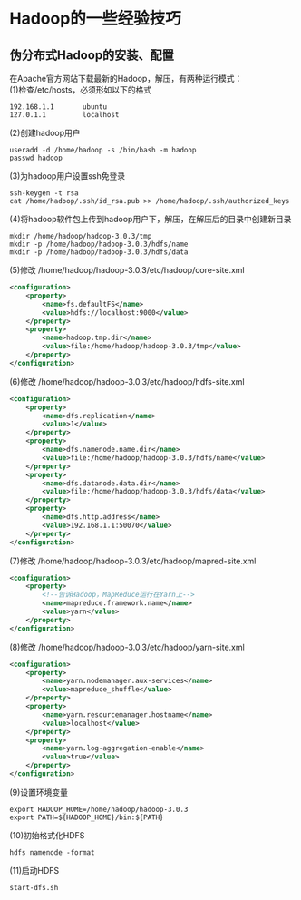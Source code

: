 # Hadoop的一些经验技巧

## 伪分布式Hadoop的安装、配置
在Apache官方网站下载最新的Hadoop，解压，有两种运行模式：   
(1)检查/etc/hosts，必须形如以下的格式
```text
192.168.1.1       ubuntu
127.0.1.1         localhost
```
(2)创建hadoop用户
```shell
useradd -d /home/hadoop -s /bin/bash -m hadoop
passwd hadoop
```
(3)为hadoop用户设置ssh免登录
```shell
ssh-keygen -t rsa
cat /home/hadoop/.ssh/id_rsa.pub >> /home/hadoop/.ssh/authorized_keys
```
(4)将hadoop软件包上传到hadoop用户下，解压，在解压后的目录中创建新目录
```shell
mkdir /home/hadoop/hadoop-3.0.3/tmp
mkdir -p /home/hadoop/hadoop-3.0.3/hdfs/name
mkdir -p /home/hadoop/hadoop-3.0.3/hdfs/data
```
(5)修改 /home/hadoop/hadoop-3.0.3/etc/hadoop/core-site.xml
```xml
<configuration>
    <property>
        <name>fs.defaultFS</name>
        <value>hdfs://localhost:9000</value>
    </property>
    <property>
        <name>hadoop.tmp.dir</name>
        <value>file:/home/hadoop/hadoop-3.0.3/tmp</value>
    </property>
</configuration>
```
(6)修改 /home/hadoop/hadoop-3.0.3/etc/hadoop/hdfs-site.xml
```xml
<configuration>
    <property>
        <name>dfs.replication</name>
        <value>1</value>
    </property>
    <property>
        <name>dfs.namenode.name.dir</name>
        <value>file:/home/hadoop/hadoop-3.0.3/hdfs/name</value>
    </property>
    <property>
        <name>dfs.datanode.data.dir</name>
        <value>file:/home/hadoop/hadoop-3.0.3/hdfs/data</value>
    </property>
    <property>
        <name>dfs.http.address</name>
        <value>192.168.1.1:50070</value>
    </property>
</configuration>
```
(7)修改 /home/hadoop/hadoop-3.0.3/etc/hadoop/mapred-site.xml
```xml
<configuration>
    <property>
        <!--告诉Hadoop，MapReduce运行在Yarn上-->
        <name>mapreduce.framework.name</name>
        <value>yarn</value>
    </property>
</configuration>
```
(8)修改 /home/hadoop/hadoop-3.0.3/etc/hadoop/yarn-site.xml
```xml
<configuration>
    <property>
        <name>yarn.nodemanager.aux-services</name>
        <value>mapreduce_shuffle</value>
    </property>
	<property>
        <name>yarn.resourcemanager.hostname</name>
        <value>localhost</value>
    </property>
	<property>
        <name>yarn.log-aggregation-enable</name>
        <value>true</value>
    </property>
</configuration>
```
(9)设置环境变量
```shell
export HADOOP_HOME=/home/hadoop/hadoop-3.0.3
export PATH=${HADOOP_HOME}/bin:${PATH}
```
(10)初始格式化HDFS
```shell
hdfs namenode -format
```
(11)启动HDFS
```shell
start-dfs.sh
```
